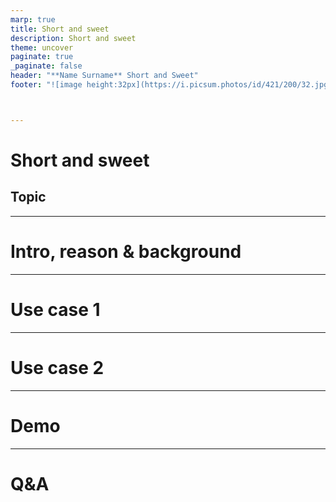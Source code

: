 ```yaml
---
marp: true
title: Short and sweet
description: Short and sweet
theme: uncover
paginate: true
_paginate: false
header: "**Name Surname** Short and Sweet"
footer: "![image height:32px](https://i.picsum.photos/id/421/200/32.jpg?hmac=vqPQvcRzQRThfBK-Hj8n-PlZJsL8eG1zRTwk5hit1L0)"



---
```


# Short and sweet

## Topic

---

# Intro, reason & background

<!--
Some intro.
Then some reason and background.
-->

---

# Use case 1

---

# Use case 2

---

# Demo

---

# Q&A